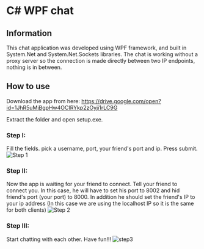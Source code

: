 # C# WPF chat
## Information
This chat application was developed using WPF framework, and built in System.Net and System.Net.Sockets libraries. 
The chat is working without a proxy server so the connection is made directly between two IP endpoints, nothing is in between.
## How to use
Download the app from here: https://drive.google.com/open?id=1JhR5uMjBgpHw4OCIRYkp2zOyji1rLC9G

Extract the folder and open setup.exe.

### Step I:
Fill the fields. pick a username, port, your friend's port and ip. Press submit.
![Step 1](http://up419.siz.co.il/up3/m2mncm4tzmzr.png)


### Step II:
Now the app is waiting for your friend to connect. Tell your friend to connect you. In this case, he will have to set his port to 8002 and hid friend's port (your port) to 8000. In addition he should set the friend's IP to your ip address (In this case we are using the localhost IP so it is the same for both clients)
![Step 2](http://up419.siz.co.il/up2/fniuddnmnz5j.png)


### Step III:
Start chatting with each other. Have fun!!!
![step3](http://up419.siz.co.il/up3/imjy3ymi4dwd.png)
